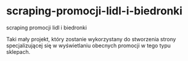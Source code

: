 # scraping-promocji-lidl-i-biedronki
scraping promocji lidl i biedronki

Taki mały projekt, który zostanie wykorzystany do stworzenia strony specjalizującej się w wyświetlaniu obecnych promocji w tego typu sklepach.
